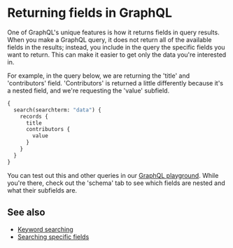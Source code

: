 # Returning fields in GraphQL

One of GraphQL's unique features is how it returns fields in query results. When you make a GraphQL query, it does not
return all of the available fields in the results; instead, you include in the query the specific fields you want to
return. This can make it easier to get only the data you're interested in.

For example, in the query below, we are returning the 'title' and 'contributors' field. 'Contributors' is returned a
little differently because it's a nested field, and we're requesting the 'value' subfield.

```graphql
{
  search(searchterm: "data") {
    records {
      title
      contributors {
        value
      }
    }
  }
}
```

You can test out this and other queries in our [GraphQL playground](https://timdex.mit.edu/playground). While you're
there, check out the 'schema' tab to see which fields are nested and what their subfields are.

## See also

- [Keyword searching](keyword-searching)
- [Searching specific fields](searching-specific-fields)
